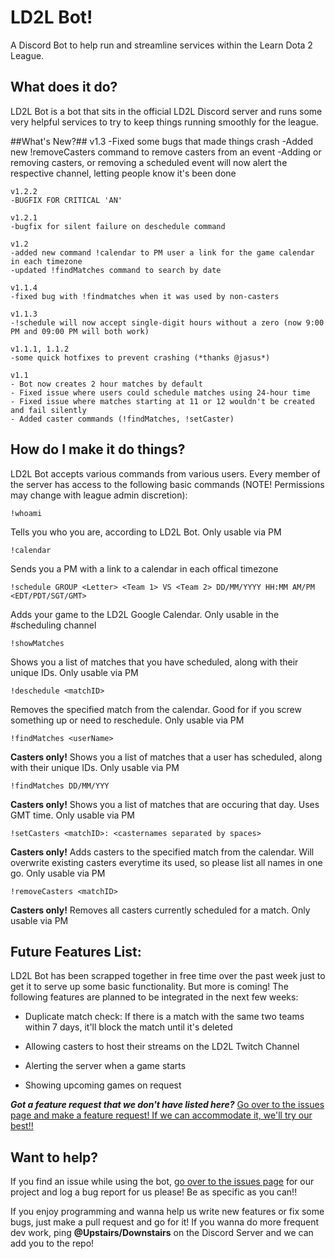 # LD2L Bot!
A Discord Bot to help run and streamline services within the Learn Dota 2 League. 


## What does it do? ##
LD2L Bot is a bot that sits in the official LD2L Discord server and runs some very helpful services to try to keep things running smoothly for the league.

##What's New?##
	v1.3
	-Fixed some bugs that made things crash
	-Added new !removeCasters command to remove casters from an event
	-Adding or removing casters, or removing a scheduled event will now alert the respective channel, letting people know it's been done

	v1.2.2
	-BUGFIX FOR CRITICAL 'AN'

	v1.2.1
	-bugfix for silent failure on deschedule command

	v1.2
	-added new command !calendar to PM user a link for the game calendar in each timezone
	-updated !findMatches command to search by date

    v1.1.4
    -fixed bug with !findmatches when it was used by non-casters
    
	v1.1.3
	-!schedule will now accept single-digit hours without a zero (now 9:00 PM and 09:00 PM will both work)

	v1.1.1, 1.1.2
	-some quick hotfixes to prevent crashing (*thanks @jasus*)

    v1.1
    - Bot now creates 2 hour matches by default
    - Fixed issue where users could schedule matches using 24-hour time
    - Fixed issue where matches starting at 11 or 12 wouldn't be created and fail silently
    - Added caster commands (!findMatches, !setCaster)

## How do I make it do things? ##
LD2L Bot accepts various commands from various users.  Every member of the server has access to the following basic commands (NOTE!  Permissions may change with league admin discretion):

    !whoami
Tells you who you are, according to LD2L Bot. Only usable via PM

    !calendar
Sends you a PM with a link to a calendar in each offical timezone

    !schedule GROUP <Letter> <Team 1> VS <Team 2> DD/MM/YYYY HH:MM AM/PM <EDT/PDT/SGT/GMT>
Adds your game to the LD2L Google Calendar.  Only usable in the #scheduling channel

    !showMatches
Shows you a list of matches that you have scheduled, along with their unique IDs.  Only usable via PM

    !deschedule <matchID>
Removes the specified match from the calendar.  Good for if you screw something up or need to reschedule.  Only usable via PM

    !findMatches <userName>
**Casters only!**  Shows you a list of matches that a user has scheduled, along with their unique IDs.  Only usable via PM

	!findMatches DD/MM/YYY
**Casters only!**  Shows you a list of matches that are occuring that day.  Uses GMT time.  Only usable via PM

    !setCasters <matchID>: <casternames separated by spaces>
**Casters only!**  Adds casters to the specified match from the calendar.  Will overwrite existing casters everytime its used, so please list all names in one go.  Only usable via PM

    !removeCasters <matchID>
**Casters only!**  Removes all casters currently scheduled for a match.  Only usable via PM


## Future Features List: ##
LD2L Bot has been scrapped together in free time over the past week just to get it to serve up some basic functionality.  But more is coming!  The following features are planned to be integrated in the next few weeks:

- Duplicate match check: If there is a match with the same two teams within 7 days, it'll block the match until it's deleted

- Allowing casters to host their streams on the LD2L Twitch Channel

- Alerting the server when a game starts

- Showing upcoming games on request

***Got a feature request that we don't have listed here?***
[Go over to the issues page and make a feature request!  If we can accommodate it, we'll try our best!!](https://github.com/ammuench/ld2l-discord-bot/issues)

## Want to help? ##
If you find an issue while using the bot, [go over to the issues page](https://github.com/ammuench/ld2l-discord-bot/issues) for our project and log a bug report for us please!  Be as specific as you can!!

If you enjoy programming and wanna help us write new features or fix some bugs, just make a pull request and go for it!  If you wanna do more frequent dev work, ping **@Upstairs/Downstairs** on the Discord Server and we can add you to the repo!

